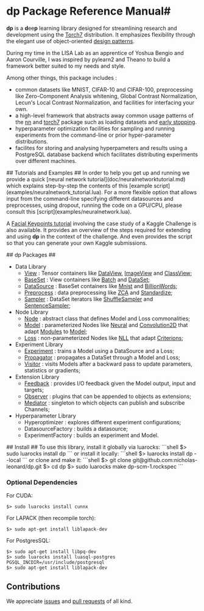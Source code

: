 # dp Package Reference Manual#

__dp__ is a <b>d</b>ee<b>p</b> learning library designed for streamlining 
research and development using the [Torch7](http://torch.ch) distribution. 
It emphasizes flexibility through the elegant use of object-oriented 
[design patterns](http://en.wikipedia.org/wiki/Design_Patterns).

During my time in the LISA Lab as an apprentice of Yoshua Bengio and Aaron Courville,
I was inspired by pylearn2 and Theano to build a framework better suited to 
my needs and style.

Among other things, this package includes : 
 * common datasets like MNIST, CIFAR-10 and CIFAR-100, preprocessing like Zero-Component Analysis whitening, Global Contrast Normalization, Lecun's Local Contrast Normalization, and facilities for interfacing your own.
 * a high-level framework that abstracts away common usage patterns of the [nn](https://github.com/torch/nn/blob/master/README.md) and [torch7](https://github.com/torch/torch7/blob/master/README.md) package such as loading datasets and [early stopping](http://en.wikipedia.org/wiki/Early_stopping). 
 * hyperparameter optimization facilities for sampling and running experiments from the command-line or prior hyper-parameter distributions.
 * facilites for storing and analysing hyperpameters and results using a PostgreSQL database backend which facilitates distributing experiments over different machines.

<a name="dp.tutorials"/>
## Tutorials and Examples ##
In order to help you get up and running we provide a quick [neural network tutorial](doc/neuralnetworktutorial.md) which explains step-by-step the contents of this [example script](examples/neuralnetwork_tutorial.lua). For a more flexible option that allows input from the command-line specifying different datasources and preprocesses, using dropout, running the code on a GPU/CPU, please consult this [script](examples/neuralnetwork.lua).

A [Facial Keypoints tutorial](doc/facialkeypointstutorial.md) involving the case study of a Kaggle Challenge is also available. It provides an overview of the steps required for extending and using  __dp__ in the context of the challenge. And even provides the script so that you can generate your own Kaggle submissions.

<a name="dp.packages"/>
## dp Packages ##
	
  * Data Library
    * [View](doc/view.md) : Tensor containers like [DataView](doc/view.md#dp.DataView), [ImageView](doc/view.md#dp.ImageView) and [ClassView](doc/view.md#dp.ClassView);
    * [BaseSet](doc/data.md#dp.BaseSet) : View containers like [Batch](doc/data.md#dp.Batch) and [DataSet](doc/data.md#dp.DataSet);
    * [DataSource](doc/data.md#dp.DataSource) : BaseSet containers like [Mnist](doc/data.md#dp.Mnist) and [BillionWords](doc/data.md#dp.BillionWords);
    * [Preprocess](doc/preprocess.md) : data preprocessing like [ZCA](doc/preprocess.md#dp.ZCA) and [Standardize](doc/preprocess.md#dp.Standardize);
    * [Sampler](doc/data.md#dp.Sampler) : DataSet iterators like [ShuffleSampler](doc/data.md#dp.ShuffleSampler) and [SentenceSampler](doc/data.md#dp.SentenceSampler);
  * Node Library
    * [Node](doc/node.md) : abstract class that defines Model and Loss commonalities;
    * [Model](doc/model.md) : parameterized Nodes like [Neural](doc/model.md#dp.Neural) and [Convolution2D](doc/model.md#dp.Convolution2D) that adapt [Modules](https://github.com/torch/nn/blob/master/doc/module.md#module) to [Model](doc/model.md#dp.Model);
    * [Loss](doc/loss.md) : non-parameterized Nodes like [NLL](doc/loss.md#dp.NLL) that adapt [Criterions](https://github.com/torch/nn/blob/master/doc/criterion.md#nn.Criterion);
  * Experiment Library
    * [Experiment](doc/experiment.md) : trains a Model using a DataSource and a Loss;
    * [Propagator](doc/propagator.md) : propagates a DataSet through a Model and Loss;
    * [Visitor](doc/visitor.md) : visits Models after a backward pass to update parameters, statistics or gradients;
  * Extension Library
    * [Feedback](doc/feedback.md) : provides I/O feedback given the Model output, input and targets;
    * [Observer](doc/observer.md) : plugins that can be appended to objects as extensions;
    * [Mediator](doc/mediator.md) : singleton to which objects can publish and subscribe Channels;
  * Hyperparameter Library
    * Hyperoptimizer : explores different experiment configurations;
    * DatasourceFactory : builds a datasource;
    * ExperimentFactory : builds an experiment and Model.


<a name="dp.install"/>
## Install ##
To use this library, install it globally via luarocks:
```shell
$> sudo luarocks install dp
```
or install it locally:
```shell
$> luarocks install dp --local
```
or clone and make it:
```shell
$> git clone git@github.com:nicholas-leonard/dp.git
$> cd dp
$> sudo luarocks make dp-scm-1.rockspec 
```

### Optional Dependencies ###
For CUDA:
```shell
$> sudo luarocks install cunnx
```
For LAPACK (then recompile torch):
```shell
$> sudo apt-get install liblapack-dev
```
For PostgresSQL:
```shell
$> sudo apt-get install libpq-dev
$> sudo luarocks install luasql-postgres PGSQL_INCDIR=/usr/include/postgresql
$> sudo apt-get install liblapack-dev
```

## Contributions ##

We appreciate [issues](https://github.com/nicholas-leonard/dp/issues) and [pull requests](https://github.com/nicholas-leonard/dp/pulls?q=is%3Apr+is%3Aclosed) of all kind.
